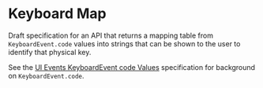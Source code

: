 # Keyboard Map

Draft specification for an API that returns a mapping table from `KeyboardEvent.code`
values into strings that can be shown to the user to identify that physical key.

See the [UI Events KeyboardEvent code Values](https://w3c.github.io/uievents-code/)
specification for background on `KeyboardEvent.code`.
